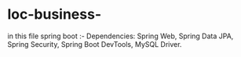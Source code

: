 # loc-business-
in this file spring boot :- Dependencies: Spring Web, Spring Data JPA, Spring Security, Spring Boot DevTools, MySQL Driver.
